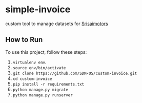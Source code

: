 # simple-invoice
 custom tool to manage datasets for <a href="http://srisaimotors.com">Srisaimotors</a>

## How to Run

To use this project, follow these steps:

1. `virtualenv env`.
2. `source env/bin/activate`
3. `git clone https://github.com/SDM-OS/custom-invoice.git`
4. `cd custom-invoice`
5. `pip install -r requirements.txt`
6. `python manage.py migrate`
7. `python manage.py runserver`
